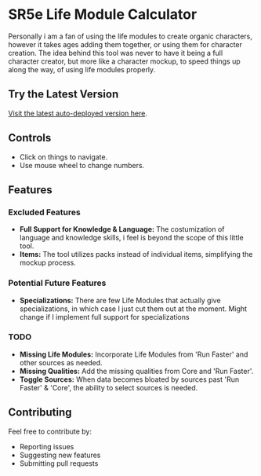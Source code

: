 # SR5e Life Module Calculator
Personally i am a fan of using the life modules to create organic characters, however it takes
ages adding them together, or using them for character creation. The idea behind this tool was
never to have it being a full character creator, but more like a character mockup, to speed
things up along the way, of using life modules properly.

## Try the Latest Version
[Visit the latest auto-deployed version here](https://matyeusm.github.io/sr5e-quick-lifemodule-calculator/).

## Controls
- Click on things to navigate.
- Use mouse wheel to change numbers.

## Features
### Excluded Features
- **Full Support for Knowledge & Language:** The costumization of language and knowledge skills, i feel is beyond the scope of this little tool.
- **Items:** The tool utilizes packs instead of individual items, simplifying the mockup process.

### Potential Future Features
- **Specializations:** There are few Life Modules that actually give specializations, in which case I just cut them out at the moment. Might change if I implement full support for specializations

### TODO
- **Missing Life Modules:** Incorporate Life Modules from 'Run Faster' and other sources as needed.
- **Missing Qualities:** Add the missing qualities from Core and 'Run Faster'.
- **Toggle Sources:** When data becomes bloated by sources past 'Run Faster' & 'Core', the ability to select sources is needed.

## Contributing
Feel free to contribute by:
- Reporting issues
- Suggesting new features
- Submitting pull requests
